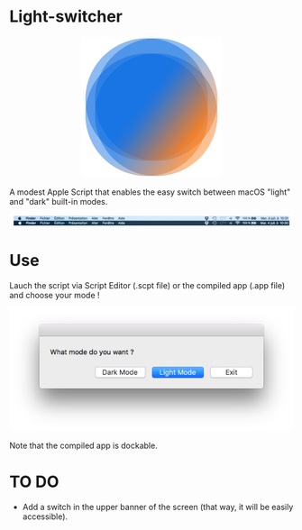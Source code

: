 # Light-switcher

<p align="center">
<img src="./Ressources/Icon.png" />

A modest Apple Script that enables the easy switch between macOS "light" and "dark" built-in modes.
</p>

![Comparison](./Ressources/comparison.png)

# Use

Lauch the script via Script Editor (.scpt file) or the compiled app (.app file) and choose your mode !

<p align="center">
<img src="./Ressources/dialog_box.png" />

Note that the compiled app is dockable.
</p>

# TO DO

* Add a switch in the upper banner of the screen (that way, it will be easily accessible).
